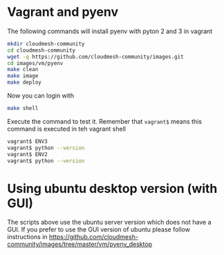 # Vagrant and pyenv

The following commands will install pyenv with pyton 2 and 3 in
vagrant

```bash
mkdir cloudmesh-community
cd cloudmesh-community
wget -q https://github.com/cloudmesh-community/images.git
cd images/vm/pyenv
make clean
make image
make deploy
```

Now you can login with

```bash
make shell
```

Execute the command to test it. Remember that `vagrant$` means this
command is executed in teh vagrant shell

```bash
vagrant$ ENV3
vagrant$ python --version
vagrant$ ENV2
vagrant$ python --version
```

# Using ubuntu desktop version (with GUI)

The scripts above use the ubuntu server version which does
not have a GUI. If you prefer to use the GUI version of ubuntu 
please follow instructions in <https://github.com/cloudmesh-community/images/tree/master/vm/pyenv_desktop>

